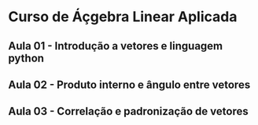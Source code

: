 # Curso de Áçgebra Linear Aplicada

## Aula 01 - Introdução a vetores e linguagem python

## Aula 02 - Produto interno e ângulo entre vetores

## Aula 03 -  Correlação e padronização de vetores
